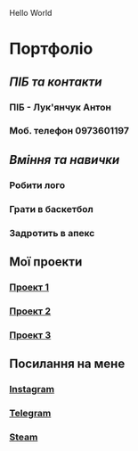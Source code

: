 Hello World
# **Портфоліо**
## **_ПІБ та контакти_**
### ПІБ - Лук'янчук Антон
### Моб. телефон 0973601197
## **_Вміння та навички_**
### Робити лого
### Грати в баскетбол
### Задротить в апекс
## Мої проекти
### [Проект 1](https://github.com/Gr1ff1t/repo_numb1)
### [Проект 2](https://github.com/Gr1ff1t/helloworld)
### [Проект 3](https://github.com/Gr1ff1t/OOPLR13)
## Посилання на мене
### [Instagram](https://instagram.com/ular.qwe)
### [Telegram](t.me/Ularqwe)
### [Steam](https://steamcommunity.com/id/Ular/)
